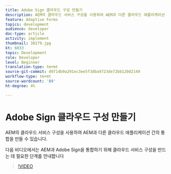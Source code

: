 ```yaml
---
title: Adobe Sign 클라우드 구성 만들기
description: AEM의 클라우드 서비스 구성을 사용하여 AEM과 다른 클라우드 애플리케이션 간의 통합을 만들 수 있습니다. 다음 비디오에서는 AEM을 Adobe Sign과 통합하기 위해 클라우드 서비스 구성을 만드는 데 필요한 단계를 안내합니다.
feature: Adaptive Forms
topics: development
audience: developer
doc-type: article
activity: implement
thumbnail: 38179.jpg
kt: 6033
topic: Development
role: Developer
level: Beginner
translation-type: tm+mt
source-git-commit: d9714b9a291ec3ee5f3dba9723de72bb120d2149
workflow-type: tm+mt
source-wordcount: '89'
ht-degree: 4%

---
```


# Adobe Sign 클라우드 구성 만들기

AEM의 클라우드 서비스 구성을 사용하여 AEM과 다른 클라우드 애플리케이션 간의 통합을 만들 수 있습니다.

다음 비디오에서는 AEM과 Adobe Sign을 통합하기 위해 클라우드 서비스 구성을 만드는 데 필요한 단계를 안내합니다

>[!VIDEO](https://video.tv.adobe.com/v/38179/?quality=9&learn=on)